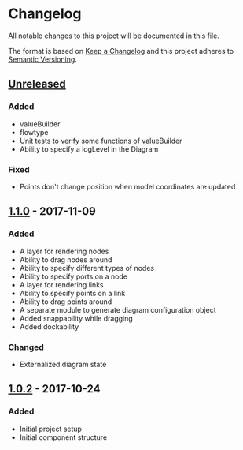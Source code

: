 # Changelog
All notable changes to this project will be documented in this file.

The format is based on [Keep a Changelog](http://keepachangelog.com/en/1.0.0/)
and this project adheres to [Semantic Versioning](http://semver.org/spec/v2.0.0.html).

## [Unreleased]
### Added
- valueBuilder
- flowtype
- Unit tests to verify some functions of valueBuilder
- Ability to specify a logLevel in the Diagram

### Fixed
- Points don't change position when model coordinates are updated

## [1.1.0] - 2017-11-09
### Added
- A layer for rendering nodes
- Ability to drag nodes around
- Ability to specify different types of nodes
- Ability to specify ports on a node
- A layer for rendering links
- Ability to specify points on a link
- Ability to drag points around
- A separate module to generate diagram configuration object
- Added snappability while dragging
- Added dockability

### Changed
- Externalized diagram state

## [1.0.2] - 2017-10-24
### Added
- Initial project setup
- Initial component structure

[Unreleased]: https://github.com/emumba-com/drawit/compare/v1.1.0...HEAD
[1.1.0]: https://github.com/emumba-com/drawit/compare/v1.0.2...v1.1.0
[1.0.2]: https://github.com/emumba-com/drawit/tree/v1.0.2